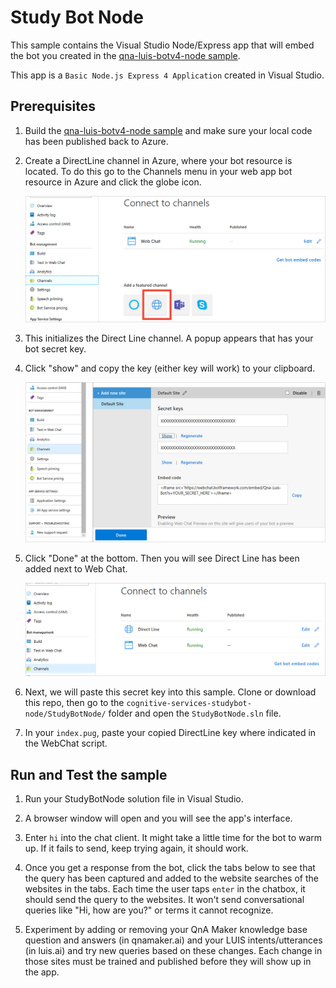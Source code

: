 # Study Bot Node

This sample contains the Visual Studio Node/Express app that will embed the bot you created in the [qna-luis-botv4-node sample](https://github.com/Azure-Samples/cognitive-services-studybot-node/tree/master/qna-luis-botv4-node).

This app is a `Basic Node.js Express 4 Application` created in Visual Studio.

## Prerequisites

1. Build the [qna-luis-botv4-node sample](https://github.com/Azure-Samples/cognitive-services-studybot-node/tree/master/qna-luis-botv4-node) and make sure your local code has been published back to Azure.

1. Create a DirectLine channel in Azure, where your bot resource is located. To do this go to the Channels menu in your web app bot resource in Azure and click the globe icon.

    <img src="/Assets/enable-directline.png">
    
1. This initializes the Direct Line channel. A popup appears that has your bot secret key.

1.  Click "show" and copy the key (either key will work) to your clipboard. 
    
    <img src="/Assets/bot-secret-key.png">

1. Click "Done" at the bottom. Then you will see Direct Line has been added next to Web Chat.

    <img src="/Assets/directline-done.png">
    
1. Next, we will paste this secret key into this sample. Clone or download this repo, then go to the `cognitive-services-studybot-node/StudyBotNode/` folder and open the `StudyBotNode.sln` file.

1. In your `index.pug`, paste your copied DirectLine key where indicated in the WebChat script.


## Run and Test the sample

1. Run your StudyBotNode solution file in Visual Studio.

1. A browser window will open and you will see the app's interface.

1. Enter `hi` into the chat client. It might take a little time for the bot to warm up. If it fails to send, keep trying again, it should work.

1. Once you get a response from the bot, click the tabs below to see that the query has been captured and added to the website searches of the websites in the tabs. Each time the user taps `enter` in the chatbox, it should send the query to the websites. It won't send conversational queries like "Hi, how are you?" or terms it cannot recognize.

1. Experiment by adding or removing your QnA Maker knowledge base question and answers (in qnamaker.ai) and your LUIS intents/utterances (in luis.ai) and try new queries based on these changes. Each change in those sites must be trained and published before they will show up in the app.
